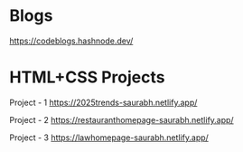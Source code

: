 # Blogs

https://codeblogs.hashnode.dev/

# HTML+CSS Projects

Project - 1 https://2025trends-saurabh.netlify.app/

Project - 2 https://restauranthomepage-saurabh.netlify.app/

Project - 3 https://lawhomepage-saurabh.netlify.app/